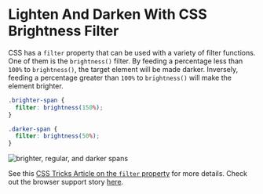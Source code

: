 # Lighten And Darken With CSS Brightness Filter

CSS has a `filter` property that can be used with a variety of filter
functions. One of them is the `brightness()` filter. By feeding a percentage
less than `100%` to `brightness()`, the target element will be made darker.
Inversely, feeding a percentage greater than `100%` to `brightness()` will
make the element brighter.

```css
.brighter-span {
  filter: brightness(150%);
}

.darker-span {
  filter: brightness(50%);
}
```

![brighter, regular, and darker spans](https://i.imgur.com/q4oy1d0.png)

See this [CSS Tricks Article on the `filter`
property](https://css-tricks.com/almanac/properties/f/filter/) for more
details. Check out the browser support story
[here](http://caniuse.com/#feat=css-filters).